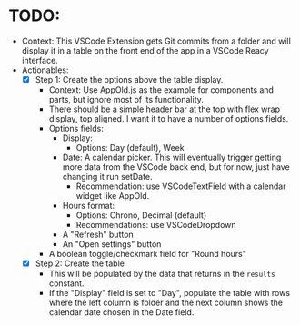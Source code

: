 # TODO:
* Context: This VSCode Extension gets Git commits from a folder and will display it in a table on the front end of the app in a VSCode Reacy interface.
* Actionables:
  * [x] Step 1: Create the options above the table display.
    * Context: Use AppOld.js as the example for components and parts, but ignore most of its functionality.
    * There should be a simple header bar at the top with flex wrap display, top aligned. I want it to have a number of options fields.
    * Options fields:
      * Display:
        * Options: Day (default), Week
      * Date: A calendar picker. This will eventually trigger getting more data from the VSCode back end, but for now, just have changing it run setDate.
        * Recommendation: use VSCodeTextField with a calendar widget like AppOld.
      * Hours format:
        * Options: Chrono, Decimal (default)
        * Recommendations: use VSCodeDropdown
      * A "Refresh" button
      * An "Open settings" button
    * A boolean toggle/checkmark field for "Round hours"
  * [x] Step 2: Create the table
    * This will be populated by the data that returns in the `results` constant.
    * If the "Display" field is set to "Day", populate the table with rows where the left column is folder and the next column shows the calendar date chosen in the Date field.
